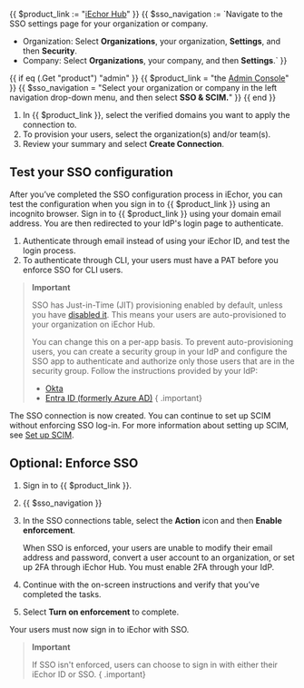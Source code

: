 {{ $product_link := "[iEchor Hub](https://hub.iechor.com)" }}
{{ $sso_navigation := `Navigate to the SSO settings page for your organization or company.
   - Organization: Select **Organizations**, your organization, **Settings**, and then **Security**.
   - Company: Select **Organizations**, your company, and then **Settings**.` }}

{{ if eq (.Get "product") "admin" }}
  {{ $product_link = "the [Admin Console](https://admin.iechor.com)" }}
  {{ $sso_navigation = "Select your organization or company in the left navigation drop-down menu, and then select **SSO & SCIM.**" }}
{{ end }}

1. In {{ $product_link }}, select the verified domains you want to apply the connection to.
2. To provision your users, select the organization(s) and/or team(s).
3. Review your summary and select **Create Connection**.

## Test your SSO configuration

After you’ve completed the SSO configuration process in iEchor, you can test the configuration when you sign in to {{ $product_link }} using an incognito browser. Sign in to {{ $product_link }} using your domain email address. You are then redirected to your IdP's login page to authenticate.

1. Authenticate through email instead of using your iEchor ID, and test the login process.
2. To authenticate through CLI, your users must have a PAT before you enforce SSO for CLI users.

>**Important**
>
> SSO has Just-in-Time (JIT) provisioning enabled by default, unless you have [disabled it](/security/for-admins/group-mapping/#sso-authentication-with-jit-provisioning-disabled). This means your users are auto-provisioned to your organization on iEchor Hub.
>
> You can change this on a per-app basis. To prevent auto-provisioning users, you can create a security group in your IdP and configure the SSO app to authenticate and authorize only those users that are in the security group. Follow the instructions provided by your IdP:
>
> - [Okta](https://help.okta.com/en-us/Content/Topics/Security/policies/configure-app-signon-policies.htm)
> - [Entra ID (formerly Azure AD)](https://learn.microsoft.com/en-us/azure/active-directory/develop/howto-restrict-your-app-to-a-set-of-users)
{ .important}

The SSO connection is now created. You can continue to set up SCIM without enforcing SSO log-in. For more information about setting up SCIM, see [Set up SCIM](/security/for-admins/scim/).

## Optional: Enforce SSO

1. Sign in to {{ $product_link }}.
2. {{ $sso_navigation }}
3. In the SSO connections table, select the **Action** icon and then **Enable enforcement**.

   When SSO is enforced, your users are unable to modify their email address and password, convert a user account to an organization, or set up 2FA through iEchor Hub. You must enable 2FA through your IdP.

4. Continue with the on-screen instructions and verify that you’ve completed the tasks.
5. Select **Turn on enforcement** to complete.

Your users must now sign in to iEchor with SSO.

> **Important**
>
> If SSO isn't enforced, users can choose to sign in with either their iEchor ID or SSO.
{ .important}
